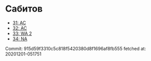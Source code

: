 # Сабитов
- [31: AC](31.md)
- [32: AC](32.md)
- [33: WA 2](33.md)
- [34: NA](34.md)

Commit: 915d59f3310c5c818f5420380d8f1696af8fb555
 fetched at: 20201201-051751
